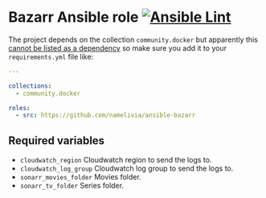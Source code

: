 # Bazarr Ansible role [![Ansible Lint](https://github.com/namelivia/ansible-bazarr/actions/workflows/ansible-lint.yml/badge.svg)](https://github.com/namelivia/ansible-bazarr/actions/workflows/ansible-lint.yml)

The project depends on the collection `community.docker` but apparently this [cannot be listed as a dependency](https://github.com/ansible/ansible/issues/62847) so make sure you add it to your `requirements.yml` file like:

```yml
---

collections:
  - community.docker

roles:
  - src: https://github.com/namelivia/ansible-bazarr
```

## Required variables
 - `cloudwatch_region` Cloudwatch region to send the logs to.
 - `cloudwatch_log_group` Cloudwatch log group to send the logs to.
 - `sonarr_movies_folder` Movies folder.
 - `sonarr_tv_folder` Series folder.
